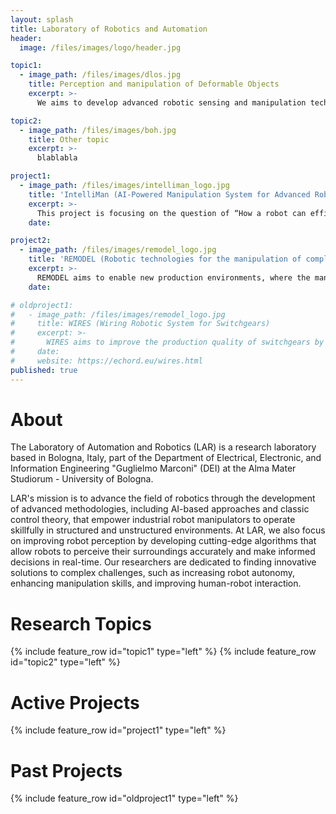```yaml
---
layout: splash
title: Laboratory of Robotics and Automation
header:
  image: /files/images/logo/header.jpg

topic1:
  - image_path: /files/images/dlos.jpg
    title: Perception and manipulation of Deformable Objects
    excerpt: >-
      We aims to develop advanced robotic sensing and manipulation techniques to enable robots to effectively interact with deformable objects. Our primary focus is on electric wires and wiring harnesses, which are commonly used in various industries. The deformable nature of these objects, coupled with the need for precision in their handling, presents a unique challenge for robotics. By improving the robots' ability to perceive and manipulate electric wires, the project has the potential to increase efficiency and accuracy in industries such as automotive, aerospace, and electronics.

topic2:
  - image_path: /files/images/boh.jpg
    title: Other topic
    excerpt: >-
      blablabla

project1: 
  - image_path: /files/images/intelliman_logo.jpg
    title: 'IntelliMan (AI-Powered Manipulation System for Advanced Robotic Service, Manufacturing and Prosthetics)<br/>[Webpage](https://intelliman-project.eu/methodology/)'
    excerpt: >-
      This project is focusing on the question of “How a robot can efficiently learn to manipulate in a purposeful and highly performant way”. IntelliMan will range from learning individual manipulation skills from human demonstration, to learning abstract descriptions of a manipulation task suitable for high-level planning, to discovering an object’s functionality by interacting with it, to guarantee performance and safety. IntelliMan aims at developing a novel AI-Powered Manipulation System with persistent learning capabilities, able to perceive the main characteristics and features of its surrounding by means of a heterogeneous set of sensors, able to decide how to execute a task in an autonomous way and able to detect failures in the task execution in order to request new knowledge through the interaction with humans and the environment. IntelliMan further investigates how such AI-powered manipulation systems are perceived by the users and what factors enhance human acceptability.
    date:  

project2: 
  - image_path: /files/images/remodel_logo.jpg
    title: 'REMODEL (Robotic technologies for the manipulation of complex deformable linear objects)<br/>[Webpage](https://remodel-project.eu/)'
    excerpt: >-
      REMODEL aims to enable new production environments, where the manufacturing of complex products composed of multiple wires and cables by means of robots is not only possible, but fully integrated with the product design chain. Wires, cables, wiring harnesses, laces and flexible tubes have a transversal application in many manufacturing processes, where these technologies could lean the scale for a total automation, decreasing the production costs and improving the worker conditions.
    date:  

# oldproject1: 
#   - image_path: /files/images/remodel_logo.jpg
#     title: WIRES (Wiring Robotic System for Switchgears)
#     excerpt: >-
#       WIRES aims to improve the production quality of switchgears by automating the currently manual wiring process. The project contributes to both software and hardware development (grippers) to create a robotic solution for wiring. The primary challenge is to develop a new gripper with tactile sensors that can handle deformable objects like wires and operate on screw/clip type connection points simultaneously. All the technologies developed within the WIRES experiment aim to reduce the time required for switchgear wiring and improve product quality
#     date: 
#     website: https://echord.eu/wires.html
published: true
---
```


# About
<!-- <figure style="width: 20%" class="align-right"><img src="files/lar_logo.png"></figure> --> 
The Laboratory of Automation and Robotics (LAR) is a research laboratory based in Bologna, Italy, part of the Department of Electrical, Electronic, and Information Engineering "Guglielmo Marconi" (DEI) at the Alma Mater Studiorum - University of Bologna. 

LAR's mission is to advance the field of robotics through the development of advanced methodologies, including AI-based approaches and classic control theory, that empower industrial robot manipulators to operate skillfully in structured and unstructured environments.
At LAR, we also focus on improving robot perception by developing cutting-edge algorithms that allow robots to perceive their surroundings accurately and make informed decisions in real-time. Our researchers are dedicated to finding innovative solutions to complex challenges, such as increasing robot autonomy, enhancing manipulation skills, and improving human-robot interaction.


# Research Topics
{% include feature_row id="topic1" type="left" %}
{% include feature_row id="topic2" type="left" %} 
# Active Projects 
{% include feature_row id="project1" type="left" %} 
# Past Projects 
{% include feature_row id="oldproject1" type="left" %} 
 